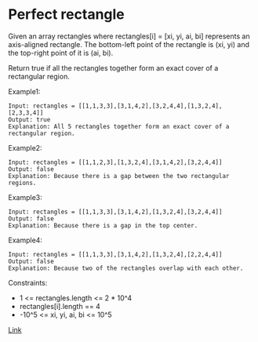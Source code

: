 # Perfect rectangle

Given an array rectangles where rectangles[i] = [xi, yi, ai, bi] represents an axis-aligned rectangle. The bottom-left
point of the rectangle is (xi, yi) and the top-right point of it is (ai, bi).

Return true if all the rectangles together form an exact cover of a rectangular region.

Example1:

```
Input: rectangles = [[1,1,3,3],[3,1,4,2],[3,2,4,4],[1,3,2,4],[2,3,3,4]]
Output: true
Explanation: All 5 rectangles together form an exact cover of a rectangular region.
```

Example2:

```
Input: rectangles = [[1,1,2,3],[1,3,2,4],[3,1,4,2],[3,2,4,4]]
Output: false
Explanation: Because there is a gap between the two rectangular regions.
```

Example3:

```
Input: rectangles = [[1,1,3,3],[3,1,4,2],[1,3,2,4],[3,2,4,4]]
Output: false
Explanation: Because there is a gap in the top center.
```

Example4:

```
Input: rectangles = [[1,1,3,3],[3,1,4,2],[1,3,2,4],[2,2,4,4]]
Output: false
Explanation: Because two of the rectangles overlap with each other.
```

Constraints:

- 1 <= rectangles.length <= 2 * 10^4
- rectangles[i].length == 4
- -10^5 <= xi, yi, ai, bi <= 10^5

[Link](https://leetcode.com/problems/perfect-rectangle/)